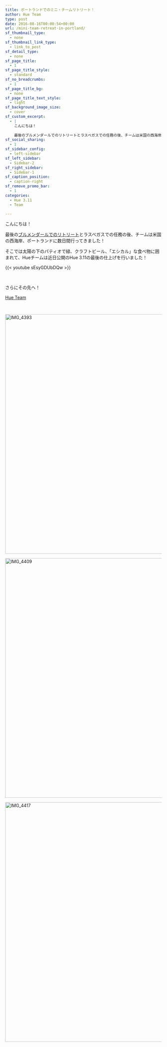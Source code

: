 ```yaml
---
title: ポートランドでのミニ・チームリトリート！
author: Hue Team
type: post
date: 2016-08-16T00:00:54+00:00
url: /mini-team-retreat-in-portland/
sf_thumbnail_type:
  - none
sf_thumbnail_link_type:
  - link_to_post
sf_detail_type:
  - none
sf_page_title:
  - 1
sf_page_title_style:
  - standard
sf_no_breadcrumbs:
  - 1
sf_page_title_bg:
  - none
sf_page_title_text_style:
  - light
sf_background_image_size:
  - cover
sf_custom_excerpt:
  - |
    こんにちは！
    
    最後のブルメンダールでのリトリートとラスベガスでの任務の後、チームは米国の西海岸、ポートランドに数日間行ってきました！
sf_social_sharing:
  - 1
sf_sidebar_config:
  - left-sidebar
sf_left_sidebar:
  - Sidebar-2
sf_right_sidebar:
  - Sidebar-1
sf_caption_position:
  - caption-right
sf_remove_promo_bar:
  - 1
categories:
  - Hue 3.11
  - Team

---
```

こんにちは！

最後の[ブルメンダールでのリトリート][1]とラスベガスでの任務の後、チームは米国の西海岸、ポートランドに数日間行ってきました！

そこでは太陽の下のパティオで緑、クラフトビール、「エシカル」な食べ物に囲まれて、Hueチームは近日公開のHue 3.11の最後の仕上げを行いました！

{{< youtube sEsyGDUbDQw >}}

&nbsp;

さらにその先へ！

[Hue Team][2]

&nbsp;

[<img class="aligncenter size-large wp-image-4283" src="https://cdn.gethue.com/uploads/2016/08/IMG_4393-1024x768.jpg" alt="IMG_4393" width="1024" height="768" data-wp-pid="4283" />][3]

[<img class="aligncenter size-large wp-image-4282" src="https://cdn.gethue.com/uploads/2016/08/IMG_4409-1024x768.jpg" alt="IMG_4409" width="1024" height="768" data-wp-pid="4282" />][4]

[<img class="aligncenter size-large wp-image-4281" src="https://cdn.gethue.com/uploads/2016/08/IMG_4417-1024x768.jpg" alt="IMG_4417" width="1024" height="768" data-wp-pid="4281" />][5]

 [1]: https://gethue.com/mini-team-retreat-in-bloemendaal/
 [2]: https://twitter.com/gethue
 [3]: https://cdn.gethue.com/uploads/2016/08/IMG_4393.jpg
 [4]: https://cdn.gethue.com/uploads/2016/08/IMG_4409.jpg
 [5]: https://cdn.gethue.com/uploads/2016/08/IMG_4417.jpg